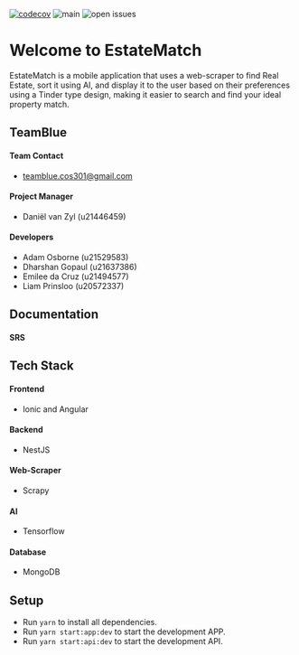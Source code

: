 [![codecov](https://codecov.io/gh/COS301-SE-2023/EstateMatch/branch/main/graph/badge.svg?token=M20C3A1SU1)](https://codecov.io/gh/COS301-SE-2023/EstateMatch)
![main](https://github.com/COS301-SE-2023/EstateMatch/actions/workflows/CI.yml/badge.svg?branch=main)
![open issues](https://github.com/COS301-SE-2023/EstateMatch/issues/badge.svg)

# Welcome to EstateMatch
EstateMatch is a mobile application that uses a web-scraper to find Real Estate, sort it using
AI, and display it to the user based on their preferences using a Tinder type design, making
it easier to search and find your ideal property match.

##  TeamBlue

#### Team Contact
- teamblue.cos301@gmail.com

#### Project Manager
- Daniël van Zyl (u21446459)

#### Developers
- Adam Osborne (u21529583)
- Dharshan Gopaul (u21637386)
- Emilee da Cruz (u21494577)
- Liam Prinsloo (u20572337)

## Documentation
#### SRS


## Tech Stack

#### Frontend
- Ionic and Angular

#### Backend
- NestJS

#### Web-Scraper
- Scrapy

#### AI
- Tensorflow

#### Database
- MongoDB

## Setup
- Run `yarn` to install all dependencies.
- Run `yarn start:app:dev` to start the development APP.
- Run `yarn start:api:dev` to start the development API.
